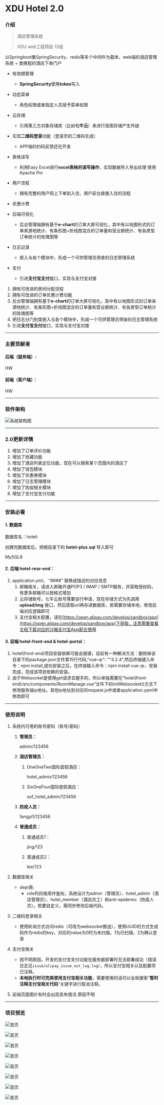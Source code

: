 # XDU Hotel 2.0




### 介绍

> 酒店管理系统
>
> XDU web工程项目 12组 

以Springboot集SpringSecurity、redis等多个中间件为载体，web端的酒店管理系统 + 类携程的酒店下单门户



* 有效期管理
  * **SpringSecurity**使用**token**写入

* 动态菜单
  * 角色权限或者指定人员授予菜单权限

* 云存储
  * 引用第三方对象存储库（比如**七牛云**）来进行音图存储产生外链

* 实现**二维码登录**功能（登录页的二维码生成）
  * APP端的扫码反馈还在开发
* 表格读写
  * 利用Easy Excel进行**excel表格的读写操作**，实现数据导入导出处理 使用Apache Poi

* 用户流程
  * 拥有完整的用户网上下单到入住、用户前台直接入住的流程
* 优惠计费
* 后端可视化
  * 后台管理端拥有基于**e-chart**的订单大屏可视化，其中有以地图形式的订单来源地统计、有条形图+折线图混合的订单量和营业额统计、有各房型订单统计的玫瑰图等
* 日志记录
  * 嵌入与各个模块中，形成一个可供管理员筛查的日志管理系统
* 支付
  * 引进**支付宝支付**接口，实现与支付宝对接



1. 拥有可改进的房间分配流程
2. 拥有可改进的订单优惠计费功能
3. 后台管理端拥有基于**e-chart**的订单大屏可视化，其中有以地图形式的订单来源地统计、有条形图+折线图混合的订单量和营业额统计、有各房型订单统计的玫瑰图等
4. 把日志分门别类嵌入与各个模块中，形成一个可供管理员筛查的日志管理系统
5. 引进**支付宝支付**接口，实现与支付宝对接

------



### 主要贡献者



#### **后端（服务端）:**

HW

#### **前端（客户端）：**

HW



------




### 软件架构
![系统架构图](https://gitee.com/tomato-simon/hotel-intelligence-system/raw/dev/temp_image/xtjg.png)

------



### 2.0更新详情



1. 增加了订单评价功能
2. 增加了收藏功能
3. 增加了酒店列表定位功能，现在可以搜索某个范围内的酒店了
4. 增加了钱包模块
5. 增加了优惠券模块
6. 增加了日志管理模块
7. 增加了防疫相关模块
8. 增加了支付宝支付功能

------



### 安装必看

#### 1. 数据库

数据库名：hoteli

创建完数据库后，把根目录下的 **hotel-plus.sql** 导入即可



MySQL8



#### 2. 后端 hotel-rear-end：

1. application.yml， “####” 替换成描述的对应信息
   1. 邮箱相关，请进入邮箱开通POP3 / IMAP / SMTP服务，并获取授权码，有更多邮箱可以按格式增加
   2. 云存储账号，七牛云账号需要自行申请，现在存储方式为先调用 **upload/img** 接口，然后获取url再存进数据库，若需要存储本地，修改前端对应逻辑即可
   3. 支付宝相关配置，请在[https://open.alipay.com/develop/sandbox/app](https://open.alipay.com/develop/sandbox/app)下获取，注意需要查看文档下载对应的沙箱支付宝App配合使用

#### 3. 前端 hotel-front-end & hotel-portal：

1.  hotel(front-end)项目安装依赖可能会报错，目前有一种解决方法：删除掉该目录下的package.json文件第15行代码,"vue-qr": "^3.2.4",然后终端键入命令：npm install,成功安装之后，在终端输入命令：npm install vue-qr，安装完成，完成该项目依赖的安装。
2.  由于Websocket是使用get请求去握手的，所以单独需要在“hotel(front-end)/src/components/RoomManage.vue”文件下的initWebsocket()方法下修改服务端ip地址。其他ip地址到对应的request.js中或者application.yaml中修改即可

------



### 使用说明

1. 系统内可用的账号密码（账号/密码）

   1. **管理员：**

      admin/123456

   2. **酒店管理员：**

      1. OneOneTwo国际度假酒店：

         hotel_admin/123456

      2. SixOneFour国际度假酒店：

         sof_hotel_admin/123456

   3. **防疫人员：**

      fangyi1/123456

   4. **普通成员：**

      1. 普通成员1：

         jing/123

      2. 普通成员2：

         lee/123

2. 数据库相关

   - dept表:
     - role列的值用作鉴权，系统设计为admin（管理员）、hotel_admin（酒店管理员）、hotel_member（酒店员工）和anti-epidemic（防疫人员）。若要自定义，需同步修改后端代码。

3. 二维码登录相关

   - 使用轮询方式访问redis（可改为websocket推送），使用UUID的方式生成码作为redis的key，对应的value为0时为未扫描，1为已扫描，2为确认登录
   
4. 支付宝相关

   - 因不明原因，开发的支付宝支付功能在服务器部署时无法部署成功（错误日志见`issue/alipay_issue_out_log.log`），所以支付宝相关以及配置项已注释。
   - **本地执行时可完美使用支付宝相关功能**，需要使用的话可以全局搜索“**暂时注释支付宝相关代码**”关键字进行取消注释。
   
5. 前端页面图片有时会出现丢失情况 原因不明

------



### 项目预览

![首页](https://gitee.com/tomato-simon/hotel-intelligence-system/raw/dev/temp_image/index-chart.png)

![首页](https://gitee.com/tomato-simon/hotel-intelligence-system/raw/dev/temp_image/menu.png)

![首页](https://gitee.com/tomato-simon/hotel-intelligence-system/raw/dev/temp_image/room.png)

![首页](https://gitee.com/tomato-simon/hotel-intelligence-system/raw/dev/temp_image/order.png)

![首页](https://gitee.com/tomato-simon/hotel-intelligence-system/raw/dev/temp_image/dept.png)

![首页](https://gitee.com/tomato-simon/hotel-intelligence-system/raw/dev/temp_image/detail-1.png)

![首页](https://gitee.com/tomato-simon/hotel-intelligence-system/raw/dev/temp_image/detail-2.png)

![首页](https://gitee.com/tomato-simon/hotel-intelligence-system/raw/dev/temp_image/wallet.png)



